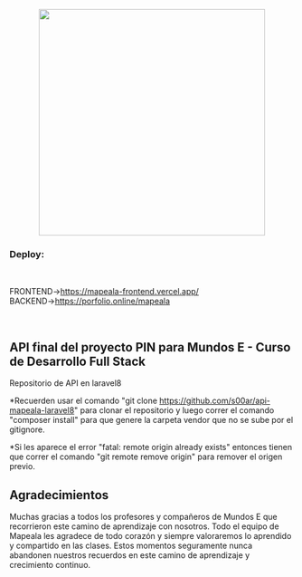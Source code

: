 <p align="center"><a href="https://mapeala-frontend.vercel.app/" target="_blank"><img src="https://mapeala-frontend.vercel.app/static/media/logo-mapeala-final.a3d4de0c.png" width="400"></a></p>

<p align="center">
    <h3>Deploy:</h3>
    <br>
    <p>FRONTEND-><a href="https://mapeala-frontend.vercel.app/" alt="link frontend">https://mapeala-frontend.vercel.app/</a>
    <br>
    BACKEND-><a href="https://porfolio.online/mapeala" alt="link backend">https://porfolio.online/mapeala</a></p>
    <br>

## API final del proyecto PIN para Mundos E - Curso de Desarrollo Full Stack

Repositorio de API en laravel8

*Recuerden usar el comando "git clone https://github.com/s00ar/api-mapeala-laravel8" para clonar el repositorio y luego correr el comando "composer install" para que genere la carpeta vendor que no se sube por el gitignore.

*Si les aparece el error "fatal: remote origin already exists" entonces tienen que correr el comando "git remote remove origin" para remover el origen previo. 

## Agradecimientos
Muchas gracias a todos los profesores y compañeros de Mundos E que recorrieron este camino de aprendizaje con nosotros. Todo el equipo de Mapeala les agradece de todo corazón y siempre valoraremos lo aprendido y compartido en las clases. Estos momentos seguramente nunca abandonen nuestros recuerdos en este camino de aprendizaje y crecimiento continuo.
